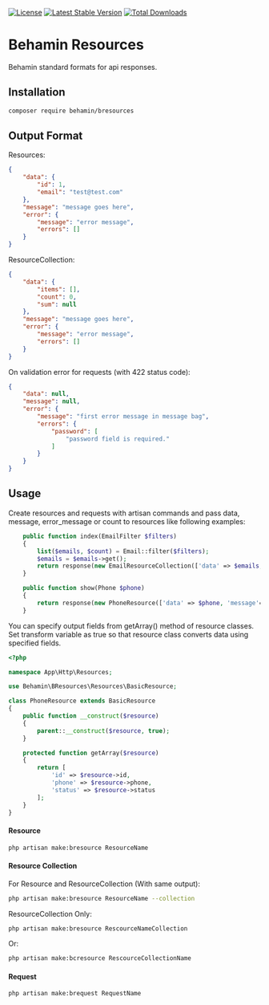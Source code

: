 [![License](https://poser.pugx.org/behamin/bresources/license)](//packagist.org/packages/behamin/bresources)
[![Latest Stable Version](https://poser.pugx.org/behamin/bresources/v)](//packagist.org/packages/behamin/bresources)
[![Total Downloads](https://poser.pugx.org/behamin/bresources/downloads)](//packagist.org/packages/behamin/bresources)

# Behamin Resources
Behamin standard formats for api responses.

## Installation
```bash
composer require behamin/bresources
```

## Output Format
Resources:
```json
{
    "data": {
        "id": 1,
        "email": "test@test.com"
    },
    "message": "message goes here",
    "error": {
        "message": "error message",
        "errors": []
    }
}
```
ResourceCollection:
```json
{
    "data": {
        "items": [],
        "count": 0,
        "sum": null
    },
    "message": "message goes here",
    "error": {
        "message": "error message",
        "errors": []
    }
}
```
On validation error for requests (with 422 status code):
```json
{
    "data": null,
    "message": null,
    "error": {
        "message": "first error message in message bag",
        "errors": {
            "password": [
                "password field is required."
            ]
        }
    }
}
```

## Usage
Create resources and requests with artisan commands and pass data, message, error_message or count to resources like following examples:

```php
    public function index(EmailFilter $filters)
    {
        list($emails, $count) = Email::filter($filters);
        $emails = $emails->get();
        return response(new EmailResourceCollection(['data' => $emails, 'count' => $count]));
    }
```

```php
    public function show(Phone $phone)
    {
        return response(new PhoneResource(['data' => $phone, 'message'=> 'phone info.']));
    }
```
You can specify output fields from getArray() method of resource classes. Set transform variable as true so that resource class converts data using specified fields.
```php
<?php

namespace App\Http\Resources;

use Behamin\BResources\Resources\BasicResource;

class PhoneResource extends BasicResource
{
    public function __construct($resource)
    {
        parent::__construct($resource, true);
    }

    protected function getArray($resource)
    {
        return [
            'id' => $resource->id,
            'phone' => $resource->phone,
            'status' => $resource->status
        ];
    }
}

```
 
#### Resource
```bash
php artisan make:bresource ResourceName
```

#### Resource Collection
For Resource and ResourceCollection (With same output):
```bash
php artisan make:bresource ResourceName --collection
```
ResourceCollection Only:
```bash
php artisan make:bresource RescourceNameCollection
```
Or:
```bash
php artisan make:bcresource RescourceCollectionName
```
#### Request
```bash
php artisan make:brequest RequestName
```
